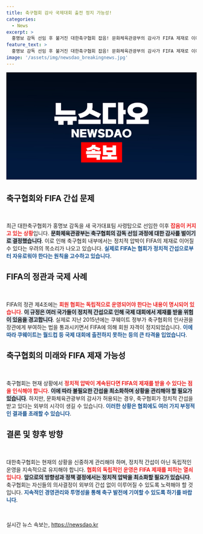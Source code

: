 ```yaml
---
title: 축구협회 감사 국제대회 출전 정지 가능성!
categories:
  - News
excerpt: >
  홍명보 감독 선임 후 불거진 대한축구협회 잡음! 문화체육관광부의 감사가 FIFA 제재로 이어질 가능성은? 독립 운영 원칙에 얽힌 축구계의 숨막히는 긴장 속으로 들어가 보세요!
feature_text: >
  홍명보 감독 선임 후 불거진 대한축구협회 잡음! 문화체육관광부의 감사가 FIFA 제재로 이어질 가능성은? 독립 운영 원칙에 얽힌 축구계의 숨막히는 긴장 속으로 들어가 보세요!
image: '/assets/img/newsdao_breakingnews.jpg'
---
```


<p><img src="/assets/img/newsdao_breakingnews.jpg" alt="koreaapp 속보" /></p>

<h2 data-ke-size="size26">축구협회와 FIFA 간섭 문제</h2>

<p data-ke-size="size16">&nbsp;</p>

<p>최근 대한축구협회가 홍명보 감독을 새 국가대표팀 사령탑으로 선임한 이후 <b><span style="color: #ee2323;">잡음이 커지고 있는 상황</span></b>입니다. <b><span style="background-color: #21538527;">문화체육관광부는 축구협회의 감독 선임 과정에 대한 감사를 벌이기로 결정했습니다</span></b>. 이로 인해 축구협회 내부에서는 정치적 압박이 FIFA의 제재로 이어질 수 있다는 우려의 목소리가 나오고 있습니다. <b><span style="color: #1a5490;">실제로 FIFA는 협회가 정치적 간섭으로부터 자유로워야 한다는 원칙을 고수하고 있습니다</span></b>.</p>

<h2 data-ke-size="size26">FIFA의 정관과 국제 사례</h2>

<p data-ke-size="size16">&nbsp;</p>

<p>FIFA의 정관 제4조에는 <b><span style="color: #ee2323;">회원 협회는 독립적으로 운영되어야 한다는 내용이 명시되어 있습니다</span></b>. <b><span style="background-color: #21538527;">이 규정은 여러 국가들이 정치적 간섭으로 인해 국제 대회에서 제재를 받을 위험이 있음을 경고합니다</span></b>. 실제로 지난 2015년에는 쿠웨이트 정부가 축구협회의 인사권을 장관에게 부여하는 법을 통과시키면서 FIFA에 의해 회원 자격이 정지되었습니다. <b><span style="color: #1a5490;">이에 따라 쿠웨이트는 월드컵 등 국제 대회에 출전하지 못하는 등의 큰 타격을 입었습니다</span></b>.</p>

<h2 data-ke-size="size26">축구협회의 미래와 FIFA 제재 가능성</h2>

<p data-ke-size="size16">&nbsp;</p>

<p>축구협회는 현재 상황에서 <b><span style="color: #ee2323;">정치적 압박이 계속된다면 FIFA의 제재를 받을 수 있다는 점을 인식해야 합니다</span></b>. <b><span style="background-color: #21538527;">이에 따라 불필요한 간섭을 최소화하며 상황을 관리해야 할 필요가 있습니다</span></b>. 하지만, 문화체육관광부의 감사가 허용되는 경우, 축구협회가 정치적 간섭을 받고 있다는 외부의 시각이 생길 수 있습니다. <b><span style="color: #1a5490;">이러한 상황은 협회에도 여러 가지 부정적인 결과를 초래할 수 있습니다</span></b>.</p>

<h2 data-ke-size="size26">결론 및 향후 방향</h2>

<p data-ke-size="size16">&nbsp;</p>

<p>대한축구협회는 현재의 상황을 신중하게 관리해야 하며, 정치적 간섭이 아닌 독립적인 운영을 지속적으로 유지해야 합니다. <b><span style="color: #ee2323;">협회의 독립적인 운영은 FIFA 제재를 피하는 열쇠입니다</span></b>. <b><span style="background-color: #21538527;">앞으로의 방향성과 정책 결정에서는 정치적 압박을 최소화할 필요가 있습니다</span></b>. 축구협회는 자신들의 의사결정이 외부의 간섭 없이 이루어질 수 있도록 노력해야 할 것입니다. <b><span style="color: #1a5490;">지속적인 경영관리와 투명성을 통해 축구 발전에 기여할 수 있도록 하기를 바랍니다</span></b>.</p>

<p data-ke-size="size16">&nbsp;</p>
실시간 뉴스 속보는, <a href="https://newsdao.kr" rel="dofollow">https://newsdao.kr</a>


